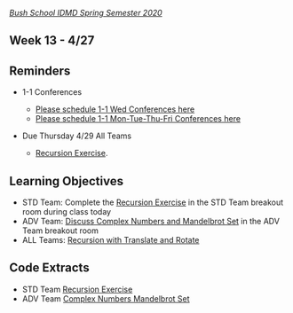 [_Bush School IDMD Spring Semester 2020_](https://chandrunarayan.github.io/idmd/)

## Week 13 - 4/27

## Reminders
* 1-1 Conferences
    *    [Please schedule 1-1 Wed Conferences here](https://calendly.com/chandru-narayan/conf_wed_idmd_a_block)
    *    [Please schedule 1-1 Mon-Tue-Thu-Fri Conferences here](https://calendly.com/chandru-narayan/conf_montuethufri)

* Due Thursday 4/29 All Teams
    * [Recursion Exercise](../week12/code/recursion). 

## Learning Objectives
* STD Team: Complete the [Recursion Exercise](../week12/code/recursion) in the STD Team breakout room during class today
* ADV Team: [Discuss Complex Numbers and Mandelbrot Set](plan/complexnum) in the ADV Team breakout room
* ALL Teams: [Recursion with Translate and Rotate](code/tree_v2)

## Code Extracts
* STD Team [Recursion Exercise](../week12/code/recursion)
* ADV Team [Complex Numbers Mandelbrot Set](plan/complexnum)





